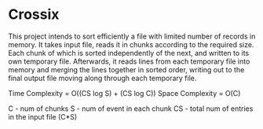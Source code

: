 # Crossix
This project intends to sort efficiently a file with limited number of records in memory.
It takes input file, reads it in chunks according to the required size.
Each chunk of which is sorted independently of the next, and written to its own temporary file.
Afterwards, it reads lines from each temporary file into memory and merging the lines together in sorted order, 
writing out to the final output file moving along through each temporary file.

Time Complexity = O((CS log S) + (CS log C))
Space Complexity = O(C)

C - num of chunks
S - num of event in each chunk
CS - total num of entries in the input file (C*S) 





